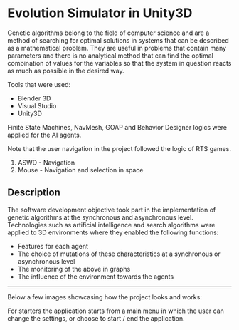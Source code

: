 # Evolution Simulator in Unity3D

Genetic algorithms belong to the field of computer science and are a method of searching for optimal solutions in systems that can be described as a mathematical problem. They are useful in problems that contain many parameters and there is no analytical method that can find the optimal combination of values for the variables so that the system in question reacts as much as possible in the desired way.

Tools that were used:
- Blender 3D
- Visual Studio
- Unity3D

Finite State Machines, NavMesh, GOAP and Behavior Designer logics were applied for the AI agents.

Note that the user navigation in the project followed the logic of RTS games.

1. ASWD - Navigation
2. Mouse - Navigation and selection in space

## Description

The software development objective took part in the implementation of genetic algorithms at the synchronous and asynchronous level. Technologies such as artificial intelligence and search algorithms were applied to 3D environments where they enabled the following functions:

- Features for each agent
- The choice of mutations of these characteristics at a synchronous or asynchronous level
- The monitoring of the above in graphs
- The influence of the environment towards the agents

---

Below a few images showcasing how the project looks and works:

For starters the application starts from a main menu in which the user can change the settings, or choose to start / end the application.

